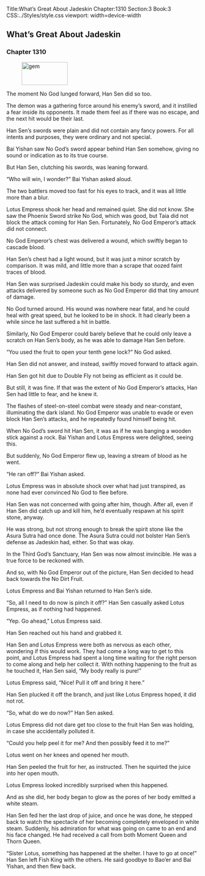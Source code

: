 Title:What’s Great About Jadeskin 
Chapter:1310 
Section:3 
Book:3 
CSS:../Styles/style.css 
viewport: width=device-width
  
## What’s Great About Jadeskin
### Chapter 1310
  
<figure>
	<img src="../Images/gem.gif" alt="gem" id="gem" width="120" height="60" />
</figure>
  

  
The moment No God lunged forward, Han Sen did so too.

The demon was a gathering force around his enemy’s sword, and it instilled a fear inside its opponents. It made them feel as if there was no escape, and the next hit would be their last.

Han Sen’s swords were plain and did not contain any fancy powers. For all intents and purposes, they were ordinary and not special.

Bai Yishan saw No God’s sword appear behind Han Sen somehow, giving no sound or indication as to its true course.

But Han Sen, clutching his swords, was leaning forward.

“Who will win, I wonder?” Bai Yishan asked aloud.

The two battlers moved too fast for his eyes to track, and it was all little more than a blur.

Lotus Empress shook her head and remained quiet. She did not know. She saw the Phoenix Sword strike No God, which was good, but Taia did not block the attack coming for Han Sen. Fortunately, No God Emperor’s attack did not connect.

No God Emperor’s chest was delivered a wound, which swiftly began to cascade blood.

Han Sen’s chest had a light wound, but it was just a minor scratch by comparison. It was mild, and little more than a scrape that oozed faint traces of blood.

Han Sen was surprised Jadeskin could make his body so sturdy, and even attacks delivered by someone such as No God Emperor did that tiny amount of damage.

No God turned around. His wound was nowhere near fatal, and he could heal with great speed, but he looked to be in shock. It had clearly been a while since he last suffered a hit in battle.

Similarly, No God Emperor could barely believe that he could only leave a scratch on Han Sen’s body, as he was able to damage Han Sen before.

“You used the fruit to open your tenth gene lock?” No God asked.

Han Sen did not answer, and instead, swiftly moved forward to attack again.

Han Sen got hit due to Double Fly not being as efficient as it could be.

But still, it was fine. If that was the extent of No God Emperor’s attacks, Han Sen had little to fear, and he knew it.

The flashes of steel-on-steel combat were steady and near-constant, illuminating the dark island. No God Emperor was unable to evade or even block Han Sen’s attacks, and he repeatedly found himself being hit.

When No God’s sword hit Han Sen, it was as if he was banging a wooden stick against a rock. Bai Yishan and Lotus Empress were delighted, seeing this.

But suddenly, No God Emperor flew up, leaving a stream of blood as he went.

“He ran off?” Bai Yishan asked.

Lotus Empress was in absolute shock over what had just transpired, as none had ever convinced No God to flee before.

Han Sen was not concerned with going after him, though. After all, even if Han Sen did catch up and kill him, he’d eventually respawn at his spirit stone, anyway.

He was strong, but not strong enough to break the spirit stone like the Asura Sutra had once done. The Asura Sutra could not bolster Han Sen’s defense as Jadeskin had, either. So that was okay.

In the Third God’s Sanctuary, Han Sen was now almost invincible. He was a true force to be reckoned with.

And so, with No God Emperor out of the picture, Han Sen decided to head back towards the No Dirt Fruit.

Lotus Empress and Bai Yishan returned to Han Sen’s side.

“So, all I need to do now is pinch it off?” Han Sen casually asked Lotus Empress, as if nothing had happened.

“Yep. Go ahead,” Lotus Empress said.

Han Sen reached out his hand and grabbed it.

Han Sen and Lotus Empress were both as nervous as each other, wondering if this would work. They had come a long way to get to this point, and Lotus Empress had spent a long time waiting for the right person to come along and help her collect it. With nothing happening to the fruit as he touched it, Han Sen said, “My body really is pure!”

Lotus Empress said, “Nice! Pull it off and bring it here.”

Han Sen plucked it off the branch, and just like Lotus Empress hoped, it did not rot.

“So, what do we do now?” Han Sen asked.

Lotus Empress did not dare get too close to the fruit Han Sen was holding, in case she accidentally polluted it.

“Could you help peel it for me? And then possibly feed it to me?”

Lotus went on her knees and opened her mouth.

Han Sen peeled the fruit for her, as instructed. Then he squirted the juice into her open mouth.

Lotus Empress looked incredibly surprised when this happened.

And as she did, her body began to glow as the pores of her body emitted a white steam.

Han Sen fed her the last drop of juice, and once he was done, he stepped back to watch the spectacle of her becoming completely enveloped in white steam. Suddenly, his admiration for what was going on came to an end and his face changed. He had received a call from both Moment Queen and Thorn Queen.

“Sister Lotus, something has happened at the shelter. I have to go at once!” Han Sen left Fish King with the others. He said goodbye to Bao’er and Bai Yishan, and then flew back.